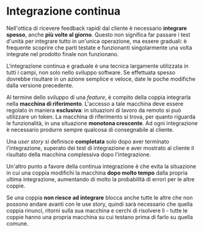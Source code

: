 # Integrazione continua
Nell'ottica di ricevere feedback rapidi dal cliente è necessario __integrare spesso__, anche __più volte al giorno__. 
Questo non significa far passare i test d'unità per integrare tutto in un'unica operazione, ma essere graduali: è frequente scoprire che parti testate e funzionanti singolarmente una volta integrate nel prodotto finale non funzionano. 

L'integrazione continua e graduale è una tecnica largamente utilizzata in tutti i campi, non solo nello sviluppo software. Se effettuata spesso dovrebbe risultare in un azione semplice e veloce, date le poche modifiche dalla versione precedente.

Al termine dello sviluppo di una _feature_, è compito della coppia integrarla nella __macchina di riferimento__.
L'accesso a tale macchina deve essere regolato in maniera __esclusiva__: in situazioni di lavoro da remoto si può utilizzare un token.
La macchina di riferimento si trova, per quanto riguarda le funzionalità, in una situazione __monotona crescente__.
Ad ogni integrazione è necessario produrre sempre qualcosa di consegnabile al cliente. 

Una _user story_ si definisce __completata__ solo dopo aver terminato l'integrazione, superato dei test di integrazione e aver mostrato al cliente il risultato della macchina complessiva dopo l'integrazione.

Un'altro punto a favore della continua integrazione è che evita la situazione in cui una coppia modifichi la macchina __dopo molto tempo__ dalla propria ultima integrazione, aumentando di molto la probabilità di errori per le altre coppie. 

Se una coppia __non riesce ad integrare__ blocca anche tutte le altre che non possono andare avanti con le use story, quindi sarà necessario che quella coppia rinunci, ritorni sulla sua macchina e cerchi di risolvere lì - tutte le coppie hanno una propria macchina su cui testano prima di farlo su quella comune.
